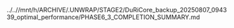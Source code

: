../..//mnt/h/ARCHIVE/.UNWRAP/STAGE2/DuRiCore_backup_20250807_094339_optimal_performance/PHASE6_3_COMPLETION_SUMMARY.md